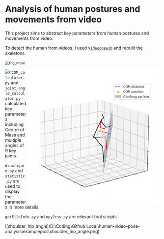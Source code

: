 # Analysis of human postures and movements from video

This project aims to abstract key parameters from human postures and movements from video. 

To detect the human from videos, I used [```Videopose3D```](https://github.com/facebookresearch/VideoPose3D) and rebuilt the skeletons.

<img src="D:\Coding\Github Local\human-video-pose-analysis\examplepics\rh_move.png" alt="rhg_move" style="zoom:80%;" />

<img src="examplepics\com_2.png" alt="c" style="zoom:85%; float: right;"/><img src="D:\Coding\Github Local\human-video-pose-analysis\examplepics\com_1.png" alt="d" style="zoom:85%; float: left;" />

























```COM_calculator.py``` and ```joint_angle_calculator.py``` calculated key parameters, including Centre of Mass and multiple angles of 9 key joints. 

```drawfigure.py``` and ```statistic.py``` are used to display the parameters in more details.

```getFileInfo.py``` and ```npy2csv.py``` are relevant tool scripts. 

![shoulder_hip_angle](D:\Coding\Github Local\human-video-pose-analysis\examplepics\shoulder_hip_angle.png)

